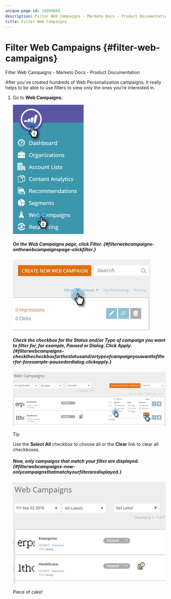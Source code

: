 ```yaml
---
unique-page-id: 10098884
description: Filter Web Campaigns - Marketo Docs - Product Documentation
title: Filter Web Campaigns
---
```


# Filter Web Campaigns {#filter-web-campaigns}

Filter Web Campaigns - Marketo Docs - Product Documentation

After you've created hundreds of Web Personalization campaigns, it really helps to be able to use filters to view only the ones you're interested in.

1. Go to **Web Campaigns.**

   ![](assets/web-campaigns-hand-8.jpg)

   ##### On the Web Campaigns page, click Filter. {#filterwebcampaigns-onthewebcampaignspage-clickfilter.}

   ![](assets/web-campaigns-page-filter-hand.jpg)

   ##### Check the checkbox for the Status and/or Type of campaign you want to filter for, for example, Paused or Dialog. Click Apply. {#filterwebcampaigns-checkthecheckboxforthestatusand/ortypeofcampaignyouwanttofilterfor-forexample-pausedordialog.clickapply.}

   ![](assets/web-campaigns-filters-hands.jpg)

   >[!TIP]
   >
   >Use the **Select All** checkbox to choose all or the **Clear** link to clear all checkboxes.

   ##### Now, only campaigns that match your filter are displayed. {#filterwebcampaigns-now-onlycampaignsthatmatchyourfilteraredisplayed.}

   ![](assets/web-campaigns-filter-only-paused.jpg)

   Piece of cake!

